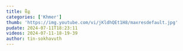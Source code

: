 ```yaml
---
title: មិត្ដ
categories: ['Khmer']
thumb: 'https://img.youtube.com/vi/jKldhQEt1H8/maxresdefault.jpg'
pudate: 2024-07-11T18:23:11
videos: 2024-07-11-18-19-39
author: tin-sokhavuth
---
```

